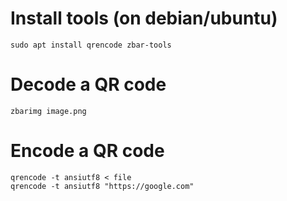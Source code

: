 # Install tools (on debian/ubuntu)
```
sudo apt install qrencode zbar-tools
```

# Decode a QR code
```
zbarimg image.png
```

# Encode a QR code
```
qrencode -t ansiutf8 < file
qrencode -t ansiutf8 "https://google.com"
```
